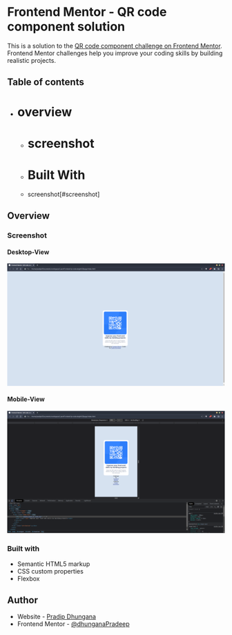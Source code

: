 # Frontend Mentor - QR code component solution

This is a solution to the [QR code component challenge on Frontend Mentor](https://www.frontendmentor.io/challenges/qr-code-component-iux_sIO_H). Frontend Mentor challenges help you improve your coding skills by building realistic projects. 

## Table of contents

- # overview
  - # screenshot
  - # Built With
  - screenshot[#screenshot]

## Overview

### Screenshot
#### Desktop-View
![CHEESE!](screenshot/desktop-view.png)
#### Mobile-View
![CHEESE!](screenshot/mobile-view.png)

### Built with

- Semantic HTML5 markup
- CSS custom properties
- Flexbox

## Author

- Website - [Pradip Dhungana](https://www.dhunganapradip.com.np)
- Frontend Mentor - [@dhunganaPradeep](https://www.frontendmentor.io/profile/dhunganaPradeep)

